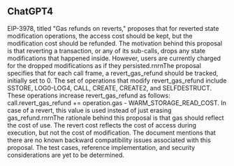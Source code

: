 ## ChatGPT4

EIP-3978, titled "Gas refunds on reverts," proposes that for reverted state modification operations, the access cost should be kept, but the modification cost should be refunded. The motivation behind this proposal is that reverting a transaction, or any of its sub-calls, drops any state modifications that happened inside. However, users are currently charged for the dropped modifications as if they persisted.rnrnThe proposal specifies that for each call frame, a revert_gas_refund should be tracked, initially set to 0. The set of operations that modify revert_gas_refund include SSTORE, LOG0-LOG4, CALL, CREATE, CREATE2, and SELFDESTRUCT. These operations increase revert_gas_refund as follows: call.revert_gas_refund += operation.gas - WARM_STORAGE_READ_COST. In case of a revert, this value is used instead of just erasing gas_refund.rnrnThe rationale behind this proposal is that gas should reflect the cost of use. The revert cost reflects the cost of access during execution, but not the cost of modification. The document mentions that there are no known backward compatibility issues associated with this proposal. The test cases, reference implementation, and security considerations are yet to be determined.
